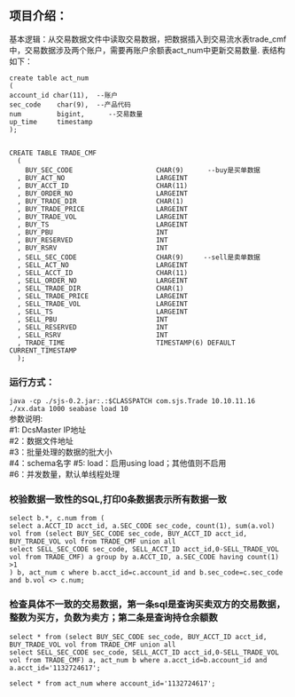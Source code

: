 ##  项目介绍：  
基本逻辑：从交易数据文件中读取交易数据，把数据插入到交易流水表trade_cmf中，交易数据涉及两个账户，需要再账户余额表act_num中更新交易数量.
表结构如下：    
```
create table act_num 
(
account_id char(11),  --账户
sec_code    char(9),  --产品代码
num         bigint,      --交易数量
up_time     timestamp
);

  
CREATE TABLE TRADE_CMF
  ( 
    BUY_SEC_CODE                     CHAR(9)      --buy是买单数据
  , BUY_ACT_NO                       LARGEINT
  , BUY_ACCT_ID                      CHAR(11) 
  , BUY_ORDER_NO                     LARGEINT
  , BUY_TRADE_DIR                    CHAR(1) 
  , BUY_TRADE_PRICE                  LARGEINT
  , BUY_TRADE_VOL                    LARGEINT
  , BUY_TS                           LARGEINT
  , BUY_PBU                          INT
  , BUY_RESERVED                     INT
  , BUY_RSRV                         INT
  , SELL_SEC_CODE                    CHAR(9)     --sell是卖单数据
  , SELL_ACT_NO                      LARGEINT
  , SELL_ACCT_ID                     CHAR(11) 
  , SELL_ORDER_NO                    LARGEINT
  , SELL_TRADE_DIR                   CHAR(1) 
  , SELL_TRADE_PRICE                 LARGEINT
  , SELL_TRADE_VOL                   LARGEINT
  , SELL_TS                          LARGEINT
  , SELL_PBU                         INT
  , SELL_RESERVED                    INT
  , SELL_RSRV                        INT
  , TRADE_TIME                       TIMESTAMP(6) DEFAULT CURRENT_TIMESTAMP 
  );
```



### 运行方式：   
```java -cp ./sjs-0.2.jar:.:$CLASSPATCH com.sjs.Trade 10.10.11.16  ./xx.data 1000 seabase load 10```  
参数说明:   
#1: DcsMaster IP地址    
#2：数据文件地址  
#3：批量处理的数据的批大小  
#4：schema名字 
#5: load：启用using load；其他值则不启用  
#6：并发数量，默认单线程处理   


### 校验数据一致性的SQL,打印0条数据表示所有数据一致    
```
select b.*, c.num from (
select a.ACCT_ID acct_id, a.SEC_CODE sec_code, count(1), sum(a.vol) vol from (select BUY_SEC_CODE sec_code, BUY_ACCT_ID acct_id, BUY_TRADE_VOL vol from TRADE_CMF union all
select SELL_SEC_CODE sec_code, SELL_ACCT_ID acct_id,0-SELL_TRADE_VOL vol from TRADE_CMF) a group by a.ACCT_ID, a.SEC_CODE having count(1) >1
) b, act_num c where b.acct_id=c.account_id and b.sec_code=c.sec_code and b.vol <> c.num;
```

### 检查具体不一致的交易数据，第一条sql是查询买卖双方的交易数据，整数为买方，负数为卖方；第二条是查询持仓余额数     
```
select * from (select BUY_SEC_CODE sec_code, BUY_ACCT_ID acct_id, BUY_TRADE_VOL vol from TRADE_CMF union all
select SELL_SEC_CODE sec_code, SELL_ACCT_ID acct_id,0-SELL_TRADE_VOL vol from TRADE_CMF) a, act_num b where a.acct_id=b.account_id and a.acct_id='1132724617';

select * from act_num where account_id='1132724617';
```
